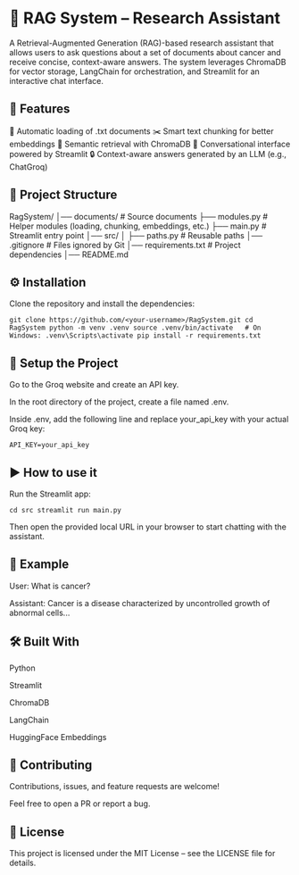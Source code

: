# 📘 RAG System – Research Assistant

A Retrieval-Augmented Generation (RAG)-based research assistant that allows users to ask questions about a set of documents about cancer and receive concise, context-aware answers.
The system leverages ChromaDB for vector storage, LangChain for orchestration, and Streamlit for an interactive chat interface.

## 🚀 Features

📂 Automatic loading of .txt documents
✂️ Smart text chunking for better embeddings
🧠 Semantic retrieval with ChromaDB
💬 Conversational interface powered by Streamlit
🔒 Context-aware answers generated by an LLM (e.g., ChatGroq)

## 📂 Project Structure

RagSystem/ 
│── documents/             # Source documents
├── modules.py             # Helper modules (loading, chunking, embeddings, etc.)
├── main.py                # Streamlit entry point
│── src/
│   ├── paths.py           # Reusable paths
│── .gitignore             # Files ignored by Git
│── requirements.txt       # Project dependencies
│── README.md

## ⚙️ Installation

Clone the repository and install the dependencies:

`git clone https://github.com/<your-username>/RagSystem.git
cd RagSystem
python -m venv .venv
source .venv/bin/activate   # On Windows: .venv\Scripts\activate
pip install -r requirements.txt`

## 🔑 Setup the Project

Go to the Groq website
and create an API key.

In the root directory of the project, create a file named .env.

Inside .env, add the following line and replace your_api_key with your actual Groq key:

`API_KEY=your_api_key`


## ▶️ How to use it

Run the Streamlit app:

`cd src
streamlit run main.py`

Then open the provided local URL in your browser to start chatting with the assistant.

## 📖 Example

User: What is cancer?

Assistant: Cancer is a disease characterized by uncontrolled growth of abnormal cells...

## 🛠️ Built With

Python

Streamlit

ChromaDB

LangChain

HuggingFace Embeddings

## 🤝 Contributing

Contributions, issues, and feature requests are welcome!

Feel free to open a PR or report a bug.

## 📜 License

This project is licensed under the MIT License – see the LICENSE
 file for details.
